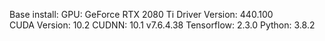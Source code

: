 Base install:
GPU: GeForce RTX 2080 Ti
Driver Version: 440.100      
CUDA Version: 10.2
CUDNN: 10.1 v7.6.4.38
Tensorflow: 2.3.0
Python: 3.8.2
